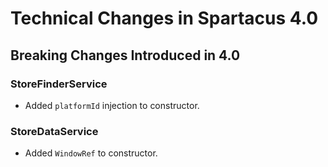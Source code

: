 # Technical Changes in Spartacus 4.0

## Breaking Changes Introduced in 4.0

### StoreFinderService
- Added `platformId` injection to constructor.

### StoreDataService
- Added `WindowRef` to constructor.